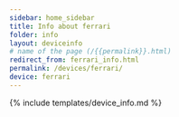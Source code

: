 ```yaml
---
sidebar: home_sidebar
title: Info about ferrari
folder: info
layout: deviceinfo
# name of the page (/{{permalink}}.html)
redirect_from: ferrari_info.html
permalink: /devices/ferrari/
device: ferrari
---
```

{% include templates/device_info.md %}
